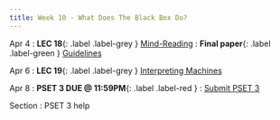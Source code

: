 ```yaml
---
title: Week 10 - What Does The Black Box Do?
---
```


Apr 4
: **LEC 18**{: .label .label-grey } [Mind-Reading](#)
: **Final paper**{: .label .label-green } [Guidelines](https://canvas.harvard.edu/files/14669119/download?download_frd=1)

Apr 6
: **LEC 19**{: .label .label-grey } [Interpreting Machines](#)

Apr 8
: **PSET 3 DUE @ 11:59PM**{: .label .label-red } 
    : [Submit PSET 3](https://canvas.harvard.edu/courses/97916/assignments/532856)

Section
: PSET 3 help
